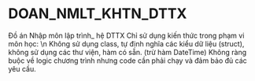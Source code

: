 # DOAN_NMLT_KHTN_DTTX
Đồ án Nhập môn lập trình_ hệ DTTX
Chỉ sử dụng kiến thức trong phạm vi môn học:
\n Không sử dụng class, tự định nghĩa các kiểu dữ liệu (struct), không sử dụng các thư viện, hàm có sẵn. (trừ hàm DateTime)
Không ràng buộc về logic chương trình nhưng code cần phải chạy và đảm bảo đủ các yêu cầu.
